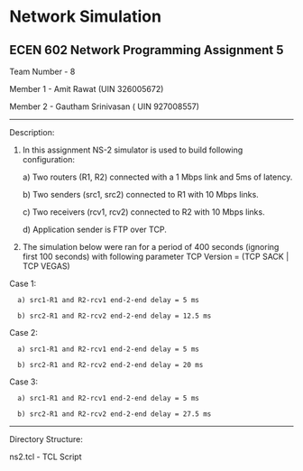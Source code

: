 
# Network Simulation


ECEN 602 Network Programming Assignment 5
-------------------------------------------------------------------------------------------------------------------------

Team Number - 8

Member 1 - Amit Rawat (UIN 326005672)

Member 2 - Gautham Srinivasan ( UIN 927008557)

------------------------------------------------------------------------------------------------------------------------
Description:

1. In this assignment NS-2 simulator is used to build following configuration:

   a) Two routers (R1, R2) connected with a 1 Mbps link and 5ms of latency.
   
   b) Two senders (src1, src2) connected to R1 with 10 Mbps links.
   
   c) Two receivers (rcv1, rcv2) connected to R2 with 10 Mbps links.
   
   d) Application sender is FTP over TCP.

2. The simulation below were ran for a period of 400 seconds (ignoring first 100 seconds) with following parameter TCP Version = (TCP SACK | TCP VEGAS)

Case 1:

      a) src1-R1 and R2-rcv1 end-2-end delay = 5 ms
   
      b) src2-R1 and R2-rcv2 end-2-end delay = 12.5 ms
   
Case 2:

      a) src1-R1 and R2-rcv1 end-2-end delay = 5 ms
   
      b) src2-R1 and R2-rcv2 end-2-end delay = 20 ms
   
Case 3:

      a) src1-R1 and R2-rcv1 end-2-end delay = 5 ms
   
      b) src2-R1 and R2-rcv2 end-2-end delay = 27.5 ms

--------------------------------------------------------------------------------------------------------------------------
Directory Structure:

ns2.tcl - TCL Script


